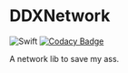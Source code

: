 # DDXNetwork

![Swift](https://github.com/dedeexe/DDXNetwork/workflows/Swift/badge.svg)
[![Codacy Badge](https://api.codacy.com/project/badge/Grade/f3687528228f41c9941a36354bf93d71)](https://www.codacy.com/manual/dedeexe/DDXNetwork?utm_source=github.com&amp;utm_medium=referral&amp;utm_content=dedeexe/DDXNetwork&amp;utm_campaign=Badge_Grade)

A network lib to save my ass.
